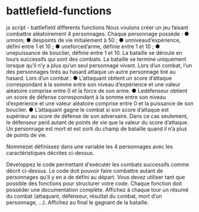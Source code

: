 # battlefield-functions
js script - battlefield differents functions
 Nous voulons créer un jeu faisant combattre aléatoirement 4 personnages.
 Chaque personnage possède :
 ● unnom;
 ● despoints de vie initialement à 50 ;
 ● unniveaud’expérience, défini entre 1 et 10 ;
 ● uneforced’arme, définie entre 1 et 10 ;
 ● unepuissance de bouclier, définie entre 1 et 10.
 La bataille se déroule en tours successifs qui sont des combats.
 La bataille se termine uniquement lorsque qu’il n’y a plus qu’un seul personnage vivant.
 Lors d’un combat, l’un des personnages tirés au hasard attaque un autre personnage tiré au
 hasard.
 Lors d’un combat :
 ● L’attaquant obtient un score d’attaque correspondant à la somme entre son niveau
 d’expérience et une valeur aléatoire comprise entre 0 et la force de son arme.
 ● Ledéfenseur obtient un score de défense correspondant à la somme entre son niveau
 d’expérience et une valeur aléatoire comprise entre 0 et la puissance de son bouclier.
 ● L’attaquant gagne le combat si son score d’attaque est supérieur au score de défense de
 son adversaire. Dans ce cas seulement, le défenseur perd autant de points de vie que la
 valeur du score d’attaque.
 Un personnage est mort et est sorti du champ de bataille quand il n’a plus de points de vie.

  Nommezet définissez dans une variable les 4 personnages avec les caractéristiques décrites
 ci-dessus.

 Développez le code permettant d'exécuter les combats successifs comme décrit ci-dessus. Le
 code doit pouvoir faire combattre autant de personnages qu’il y en a de défini au départ.
 Vous devez utiliser tant que possible des fonctions pour structurer votre code. Chaque fonction
 doit posséder une documentation complète.
 Affichez à chaque tour un résumé du combat (attaquant, défenseur, résultat du combat, mort d’un
 personnage, …).
 Affichez au final le gagnant de la bataille.

